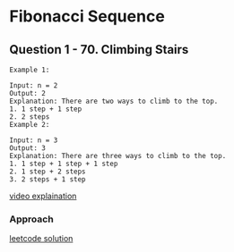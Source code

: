 # Fibonacci Sequence


## Question 1 - 70. Climbing Stairs

```
Example 1:

Input: n = 2
Output: 2
Explanation: There are two ways to climb to the top.
1. 1 step + 1 step
2. 2 steps
Example 2:

Input: n = 3
Output: 3
Explanation: There are three ways to climb to the top.
1. 1 step + 1 step + 1 step
2. 1 step + 2 steps
3. 2 steps + 1 step
```

[video explaination](https://www.youtube.com/watch?v=Y0lT9Fck7qI)

### Approach

[leetcode solution](https://leetcode.com/problems/climbing-stairs/solutions/3708750/4-method-s-beat-s-100-c-java-python-beginner-friendly/)




